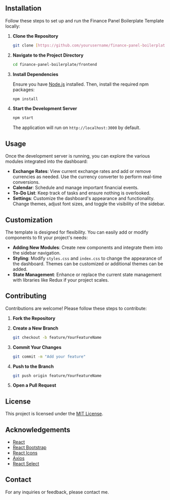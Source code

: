 ## Installation

Follow these steps to set up and run the Finance Panel Boilerplate Template locally:

1. **Clone the Repository**

   ```bash
   git clone [https://github.com/yourusername/finance-panel-boilerplate.git](https://github.com/Egv2/finance-panel-template.git)
   ```

2. **Navigate to the Project Directory**

   ```bash
   cd finance-panel-boilerplate/frontend
   ```

3. **Install Dependencies**

   Ensure you have [Node.js](https://nodejs.org/) installed. Then, install the required npm packages:

   ```bash
   npm install
   ```

4. **Start the Development Server**

   ```bash
   npm start
   ```

   The application will run on `http://localhost:3000` by default.

## Usage

Once the development server is running, you can explore the various modules integrated into the dashboard:

- **Exchange Rates**: View current exchange rates and add or remove currencies as needed. Use the currency converter to perform real-time conversions.
- **Calendar**: Schedule and manage important financial events.
- **To-Do List**: Keep track of tasks and ensure nothing is overlooked.
- **Settings**: Customize the dashboard's appearance and functionality. Change themes, adjust font sizes, and toggle the visibility of the sidebar.

## Customization

The template is designed for flexibility. You can easily add or modify components to fit your project's needs:

- **Adding New Modules**: Create new components and integrate them into the sidebar navigation.
- **Styling**: Modify `styles.css` and `index.css` to change the appearance of the dashboard. Themes can be customized or additional themes can be added.
- **State Management**: Enhance or replace the current state management with libraries like Redux if your project scales.

## Contributing

Contributions are welcome! Please follow these steps to contribute:

1. **Fork the Repository**

2. **Create a New Branch**

   ```bash
   git checkout -b feature/YourFeatureName
   ```

3. **Commit Your Changes**

   ```bash
   git commit -m "Add your feature"
   ```

4. **Push to the Branch**

   ```bash
   git push origin feature/YourFeatureName
   ```

5. **Open a Pull Request**

## License

This project is licensed under the [MIT License](LICENSE).

## Acknowledgements

- [React](https://reactjs.org/)
- [React Bootstrap](https://react-bootstrap.github.io/)
- [React Icons](https://react-icons.github.io/react-icons/)
- [Axios](https://axios-http.com/)
- [React Select](https://react-select.com/)

## Contact

For any inquiries or feedback, please contact me.

